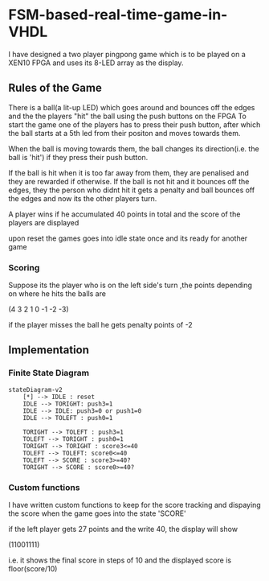 # FSM-based-real-time-game-in-VHDL
I have designed a two player pingpong game which is to be played on a XEN10 FPGA and uses its 8-LED array as the display. 
## Rules of the Game
There is a ball(a lit-up LED) which goes around and bounces off the edges and the the players "hit" the ball using the push buttons on the FPGA
To start the game one of the players has to press their push button, after which the ball starts at a 5th led from their positon and moves towards them.

When the ball is moving towards them, the ball changes its direction(i.e. the ball is 'hit') if they press their push button.

If the ball is hit when it is too far away from them, they are penalised and they are rewarded if otherwise.
If the ball is not hit and it bounces off the edges, they the person who didnt hit it gets a penalty and ball bounces off the edges and now its the other players turn.

A player wins if he accumulated 40 points in total
and the score of the players are displayed

upon reset the games goes into idle state once and its ready for another game

### Scoring
Suppose its the player who is on the left side's turn 
,the points depending on where he hits the balls are

(4 3 2 1 0 -1 -2 -3)

if the player misses the ball he gets penalty points of -2 
## Implementation
### Finite State Diagram
```mermaid
stateDiagram-v2
    [*] --> IDLE : reset
    IDLE --> TORIGHT: push3=1
    IDLE --> IDLE: push3=0 or push1=0
    IDLE --> TOLEFT : push0=1

    TORIGHT --> TOLEFT : push3=1
    TOLEFT --> TORIGHT : push0=1
    TORIGHT --> TORIGHT : score3<=40
    TOLEFT --> TOLEFT: score0<=40
    TOLEFT --> SCORE : score3>=40?
    TORIGHT --> SCORE : score0>=40?
```

### Custom functions
I have written custom functions to keep for the score tracking and dispaying the score when the game goes into the state 'SCORE'

if the left player gets 27 points and the write 40, the display will show

(11001111)

i.e. it shows the final score in steps of 10 and the displayed score is floor(score/10)





    
